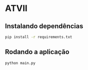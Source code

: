# ATVII

## Instalando dependências

```bash
pip install -r requirements.txt
```

## Rodando a aplicação

```bash
python main.py
```